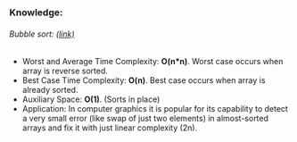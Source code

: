 ### Knowledge:
###### Bubble sort: [(link)][1]
* Worst and Average Time Complexity: **O(n*n)**. 
    Worst case occurs when array is reverse sorted.
* Best Case Time Complexity: **O(n)**. 
    Best case occurs when array is already sorted.
* Auxiliary Space: **O(1)**. 
    (Sorts in place)
* Application: In computer graphics it is popular for 
    its capability to detect a very small error (like 
    swap of just two elements) in almost-sorted arrays 
    and fix it with just linear complexity (2n).
    
[1]: https://www.geeksforgeeks.org/bubble-sort/